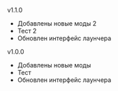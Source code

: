 v1.1.0 
- Добавлены новые моды 2
- Тест 2 
- Обновлен интерфейс лаунчера

v1.0.0 
- Добавлены новые моды
- Тест
- Обновлен интерфейс лаунчера